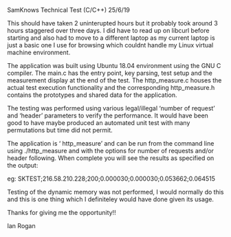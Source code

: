 


SamKnows Technical Test (C/C++)   25/6/19

This should have taken 2 uninterupted hours but it probably took around 3 hours staggered over three days. I did have to read up on libcurl before starting and also had to move to a different laptop as my current laptop is just a basic one I use for browsing which couldnt handle my Linux virtual machine environment.

The application was built using Ubuntu 18.04 environment using the GNU C compiler. The main.c has the entry point, key parsing, test setup and the measurement display at the end of the test. The http_measure.c houses the actual test execution functionality and the corresponding http_measure.h contains the prototypes and shared data for the application.

The testing was performed using various legal/illegal ‘number of request’ and ‘header’ parameters to verify the performance. It would have been good to have maybe produced an automated unit test with many permutations but time did not permit.

The application is ‘ http_measure’ and can be run from the command line using ./http_measure and with the options for number of requests and/or header following. When complete you will see the results as specified on the output:

eg: SKTEST;216.58.210.228;200;0.000030;0.000030;0.053662;0.064515

Testing of the dynamic memory was not performed, I would normally do this and this is one thing which I definiteley would have done given its usage.

Thanks for giving me the opportunity!!

Ian Rogan



